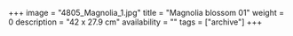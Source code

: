 +++
image = "4805_Magnolia_1.jpg"
title = "Magnolia blossom 01"
weight = 0
description = "42 x 27.9 cm"
availability = ""
tags = ["archive"]
+++

